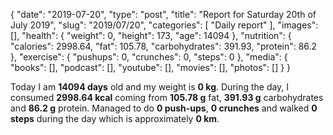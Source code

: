 {
    "date": "2019-07-20",
    "type": "post",
    "title": "Report for Saturday 20th of July 2019",
    "slug": "2019\/07\/20",
    "categories": [
        "Daily report"
    ],
    "images": [],
    "health": {
        "weight": 0,
        "height": 173,
        "age": 14094
    },
    "nutrition": {
        "calories": 2998.64,
        "fat": 105.78,
        "carbohydrates": 391.93,
        "protein": 86.2
    },
    "exercise": {
        "pushups": 0,
        "crunches": 0,
        "steps": 0
    },
    "media": {
        "books": [],
        "podcast": [],
        "youtube": [],
        "movies": [],
        "photos": []
    }
}

Today I am <strong>14094 days</strong> old and my weight is <strong>0 kg</strong>. During the day, I consumed <strong>2998.64 kcal</strong> coming from <strong>105.78 g</strong> fat, <strong>391.93 g</strong> carbohydrates and <strong>86.2 g</strong> protein. Managed to do <strong>0 push-ups</strong>, <strong>0 crunches</strong> and walked <strong>0 steps</strong> during the day which is approximately <strong>0 km</strong>.